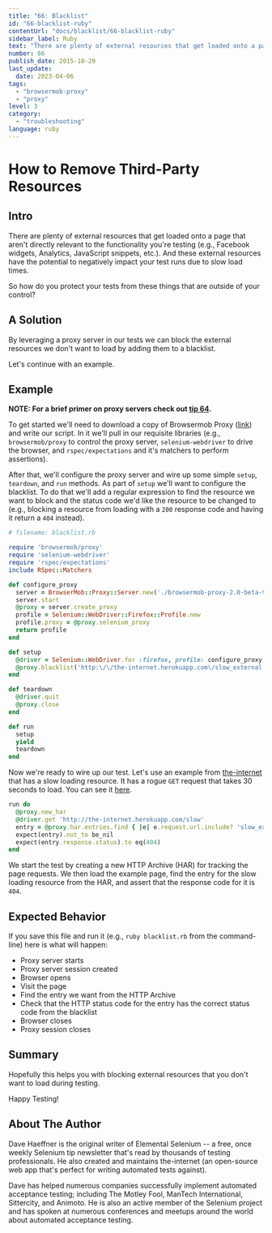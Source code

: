 ```yaml
---
title: "66: Blacklist"
id: "66-blacklist-ruby"
contentUrl: "docs/blacklist/66-blacklist-ruby"
sidebar_label: Ruby
text: "There are plenty of external resources that get loaded onto a page that aren't directly relevant to the functionality you're testing (e.g., Facebook widgets, Analytics, JavaScript snippets, etc.). And these external resources have the potential to negatively impact your test runs due to slow load times."
number: 66
publish_date: 2015-10-20
last_update:
  date: 2023-04-06
tags:
  - "browsermob-proxy"
  - "proxy"
level: 3
category:
  - "troubleshooting"
language: ruby
---
```


# How to Remove Third-Party Resources

## Intro

There are plenty of external resources that get loaded onto a page that aren't directly relevant to the functionality you're testing (e.g., Facebook widgets, Analytics, JavaScript snippets, etc.). And these external resources have the potential to negatively impact your test runs due to slow load times.

So how do you protect your tests from these things that are outside of your control?

## A Solution

By leveraging a proxy server in our tests we can block the external resources we don't want to load by adding them to a blacklist.

Let's continue with an example.

## Example

**NOTE: For a brief primer on proxy servers check out [tip 64](/tips/64-limit-bandwidth).**

To get started we'll need to download a copy of Browsermob Proxy ([link](http://bmp.lightbody.net/)) and write our script. In it we'll pull in our requisite libraries (e.g., `browsermob/proxy` to control the proxy server, `selenium-webdriver` to drive the browser, and `rspec/expectations` and it's matchers to perform assertions).

After that, we'll configure the proxy server and wire up some simple `setup`, `teardown`, and `run` methods. As part of `setup` we'll want to configure the blacklist. To do that we'll add a regular expression to find the resource we want to block and the status code we'd like the resource to be changed to (e.g., blocking a resource from loading with a `200` response code and having it return a `404` instead).

```ruby
# filename: blacklist.rb

require 'browsermob/proxy'
require 'selenium-webdriver'
require 'rspec/expectations'
include RSpec::Matchers

def configure_proxy
  server = BrowserMob::Proxy::Server.new('./browsermob-proxy-2.0-beta-9/bin/browsermob-proxy')
  server.start
  @proxy = server.create_proxy
  profile = Selenium::WebDriver::Firefox::Profile.new
  profile.proxy = @proxy.selenium_proxy
  return profile
end

def setup
  @driver = Selenium::WebDriver.for :firefox, profile: configure_proxy
  @proxy.blacklist('http:\/\/the-internet.herokuapp.com\/slow_external', 404)
end

def teardown
  @driver.quit
  @proxy.close
end

def run
  setup
  yield
  teardown
end
```

Now we're ready to wire up our test. Let's use an example from [the-internet](https://github.com/tourdedave/the-internet) that has a slow loading resource. It has a rogue `GET` request that takes 30 seconds to load. You can see it [here](http://the-internet.herokuapp.com/slow).

```ruby
run do
  @proxy.new_har
  @driver.get 'http://the-internet.herokuapp.com/slow'
  entry = @proxy.har.entries.find { |e| e.request.url.include? 'slow_external' }
  expect(entry).not_to be_nil
  expect(entry.response.status).to eq(404)
end
```

We start the test by creating a new HTTP Archive (HAR) for tracking the page requests. We then load the example page, find the entry for the slow loading resource from the HAR, and assert that the response code for it is `404`.

## Expected Behavior

If you save this file and run it (e.g., `ruby blacklist.rb` from the command-line) here is what will happen:

- Proxy server starts
- Proxy server session created
- Browser opens
- Visit the page
- Find the entry we want from the HTTP Archive
- Check that the HTTP status code for the entry has the correct status code from the blacklist
- Browser closes
- Proxy session closes

## Summary

Hopefully this helps you with blocking external resources that you don't want to load during testing.

Happy Testing!

## About The Author

Dave Haeffner is the original writer of Elemental Selenium -- a free, once weekly Selenium tip newsletter that's read by thousands of testing professionals. He also created and maintains the-internet (an open-source web app that's perfect for writing automated tests against).

Dave has helped numerous companies successfully implement automated acceptance testing; including The Motley Fool, ManTech International, Sittercity, and Animoto. He is also an active member of the Selenium project and has spoken at numerous conferences and meetups around the world about automated acceptance testing.
